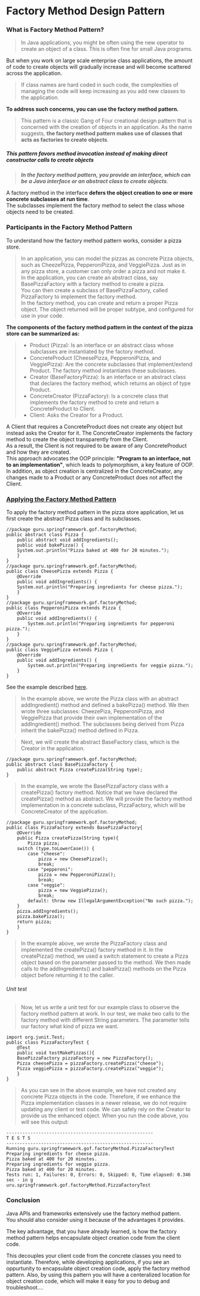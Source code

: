 # Factory Method Design Pattern

### What is Factory Method Pattern?

> In Java applications, you might be often using the new operator to create an object of a class. This is often fine for small Java programs.

But when you work on large scale enterprise class applications, the amount of code to create objects will gradually increase and will become scattered across the application.

> If class names are hard coded in such code, the complexities of managing the code will keep increasing as you add new classes to the application.

**To address such concerns, you can use the factory method pattern.**

> This pattern is a classic Gang of Four creational design pattern that is concerned with the creation of objects in an application. As the name suggests, **the factory method pattern makes use of classes that acts as factories to create objects**.

##### This pattern favors method invocation instead of making direct constructor calls to create objects

> **_In the factory method pattern, you provide an interface, which can be a Java interface or an abstract class to create objects_**.

A factory method in the interface **defers the object creation to one or more concrete subclasses at run time**.  
The subclasses implement the factory method to select the class whose objects need to be created.

### Participants in the Factory Method Pattern

To understand how the factory method pattern works, consider a pizza store.

> In an application, you can model the pizzas as concrete Pizza objects, such as CheezePizza, PepperoniPizza, and VeggiePizza. Just as in any pizza store, a customer can only order a pizza and not make it.  
> In the application, you can create an abstract class, say BasePizzaFactory with a factory method to create a pizza.  
> You can then create a subclass of BasePizzaFactory, called PizzaFactory to implement the factory method.  
> In the factory method, you can create and return a proper Pizza object. The object returned will be proper subtype, and configured for use in your code.

**The components of the factory method pattern in the context of the pizza store can be summarized as:**

> - Product (Pizza): Is an interface or an abstract class whose subclasses are instantiated by the factory method.
> - ConcreteProduct (CheesePizza, PepperoniPizza, and VeggiePizza): Are the concrete subclasses that implement/extend Product. The factory method instantiates these subclasses.
> - Creator (BaseFactoryPizza): Is an interface or an abstract class that declares the factory method, which returns an object of type Product.
> - ConcreteCreator (PizzaFactory): Is a concrete class that implements the factory method to crete and return a ConcreteProduct to Client.
> - Client: Asks the Creator for a Product.

A Client that requires a ConcreteProduct does not create any object but instead asks the Creator for it. The ConcreteCreator implements the factory method to create the object transparently from the Client.  
As a result, the Client is not required to be aware of any ConcreteProduct and how they are created.  
This approach advocates the OOP principle: **"Program to an interface, not to an implementation"**, which leads to polymorphism, a key feature of OOP.
In addition, as object creation is centralized in the ConcreteCreator, any changes made to a Product or any ConcreteProduct does not affect the Client.

### [Applying the Factory Method Pattern](https://springframework.guru/gang-of-four-design-patterns/factory-method-design-pattern/)

To apply the factory method pattern in the pizza store application, let us first create the abstract Pizza class and its subclasses.

    //package guru.springframework.gof.factoryMethod;
    public abstract class Pizza {
        public abstract void addIngredients();
        public void bakePizza() {
        System.out.println("Pizza baked at 400 for 20 minutes.");
        }
    }
    //package guru.springframework.gof.factoryMethod;
    public class CheesePizza extends Pizza {
        @Override
        public void addIngredients() {
        System.out.println("Preparing ingredients for cheese pizza.");
        }
    }
    //package guru.springframework.gof.factoryMethod;
    public class PepperoniPizza extends Pizza {
        @Override
        public void addIngredients() {
            System.out.println("Preparing ingredients for pepperoni pizza.");
        }
    }
    //package guru.springframework.gof.factoryMethod;
    public class VeggiePizza extends Pizza {
        @Override
        public void addIngredients() {
            System.out.println("Preparing ingredients for veggie pizza.");
        }
    }

See the example described [here](https://springframework.guru/gang-of-four-design-patterns/factory-method-design-pattern/).

> In the example above, we wrote the Pizza class with an abstract addIngredient() method and defined a bakePizza() method. We then wrote three subclasses: CheezePiza, PepperoniPizza, and VeggiePizza that provide their own implementation of the addIngredient() method. The subclasses being derived from Pizza inherit the bakePizza() method defined in Pizza.

> Next, we will create the abstract BaseFactory class, which is the Creator in the application.

    //package guru.springframework.gof.factoryMethod;
    public abstract class BasePizzaFactory {
        public abstract Pizza createPizza(String type);
    }

> In the example, we wrote the BasePizzaFactory class with a createPizza() factory method. Notice that we have declared the createPizza() method as abstract. We will provide the factory method implementation in a concrete subclass, PizzaFactory, which will be ConcreteCreator of the application.

    //package guru.springframework.gof.factoryMethod;
    public class PizzaFactory extends BasePizzaFactory{
        @Override
        public Pizza createPizza(String type){
            Pizza pizza;
        switch (type.toLowerCase()) {
            case "cheese":
                pizza = new CheesePizza();
                break;
            case "pepperoni":
                pizza = new PepperoniPizza();
                break;
            case "veggie":
                pizza = new VeggiePizza();
                break;
            default: throw new IllegalArgumentException("No such pizza.");
        }
        pizza.addIngredients();
        pizza.bakePizza();
        return pizza;
        }
    }

> In the example above, we wrote the PizzaFactory class and implemented the createPizza() factory method in it. In the createPizza() method, we used a switch statement to create a Pizza object based on the parameter passed to the method. We then made calls to the addIngredients() and bakePizza() methods on the Pizza object before returning it to the caller.

###### Unit test

> Now, let us write a unit test for our example class to observe the factory method pattern at work. In our test, we make two calls to the factory method with different String parameters. The parameter tells our factory what kind of pizza we want.

    import org.junit.Test;
    public class PizzaFactoryTest {
        @Test
        public void testMakePizzas(){
        BasePizzaFactory pizzaFactory = new PizzaFactory();
        Pizza cheesePizza = pizzaFactory.createPizza("cheese");
        Pizza veggiePizza = pizzaFactory.createPizza("veggie");
        }
    }

> As you can see in the above example, we have not created any concrete Pizza objects in the code. Therefore, if we enhance the Pizza implementation classes in a newer release, we do not require updating any client or test code. We can safely rely on the Creator to provide us the enhanced object. When you run the code above, you will see this output:

    -------------------------------------------------------
    T E S T S
    -------------------------------------------------------
    Running guru.springframework.gof.factoryMethod.PizzaFactoryTest
    Preparing ingredients for cheese pizza.
    Pizza baked at 400 for 20 minutes.
    Preparing ingredients for veggie pizza.
    Pizza baked at 400 for 20 minutes.
    Tests run: 1, Failures: 0, Errors: 0, Skipped: 0, Time elapsed: 0.346 sec - in g
    uru.springframework.gof.factoryMethod.PizzaFactoryTest

### Conclusion

Java APIs and frameworks extensively use the factory method pattern.  
You should also consider using it because of the advantages it provides.

The key advantage, that you have already learned, is how the factory method pattern helps encapsulate object creation code from the client code.

This decouples your client code from the concrete classes you need to instantiate. Therefore, while developing applications, if you see an oppurtunity to encapsulate object creation code, apply the factory method pattern. Also, by using this pattern you will have a centeralized location for object creation code, which will make it easy for you to debug and troubleshoot....
